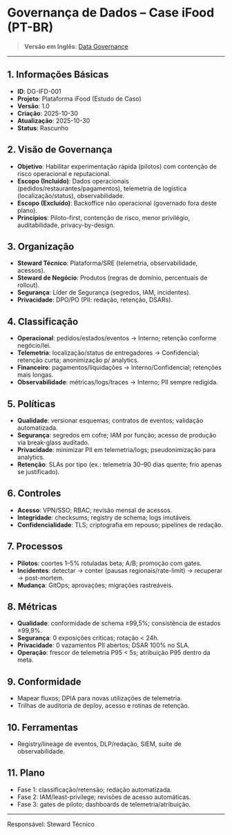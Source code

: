 # Governança de Dados – Case iFood (PT-BR)

> **Versão em Inglês**: [Data Governance](../ifood-data-governance.md)

---

## 1. Informações Básicas
- **ID**: DG-IFD-001
- **Projeto**: Plataforma iFood (Estudo de Caso)
- **Versão**: 1.0
- **Criação**: 2025-10-30
- **Atualização**: 2025-10-30
- **Status**: Rascunho

## 2. Visão de Governança
- **Objetivo**: Habilitar experimentação rápida (pilotos) com contenção de risco operacional e reputacional.
- **Escopo (Incluído)**: Dados operacionais (pedidos/restaurantes/pagamentos), telemetria de logística (localização/status), observabilidade.
- **Escopo (Excluído)**: Backoffice não operacional (governado fora deste plano).
- **Princípios**: Piloto-first, contenção de risco, menor privilégio, auditabilidade, privacy-by-design.

## 3. Organização
- **Steward Técnico**: Plataforma/SRE (telemetria, observabilidade, acessos).
- **Steward de Negócio**: Produtos (regras de domínio, percentuais de rollout).
- **Segurança**: Líder de Segurança (segredos, IAM, incidentes).
- **Privacidade**: DPO/PO (PII: redação, retenção, DSARs).

## 4. Classificação
- **Operacional**: pedidos/estados/eventos → Interno; retenção conforme negócio/lei.
- **Telemetria**: localização/status de entregadores → Confidencial; retenção curta; anonimização p/ analytics.
- **Financeiro**: pagamentos/liquidações → Interno/Confidencial; retenções mais longas.
- **Observabilidade**: métricas/logs/traces → Interno; PII sempre redigida.

## 5. Políticas
- **Qualidade**: versionar esquemas; contratos de eventos; validação automatizada.
- **Segurança**: segredos em cofre; IAM por função; acesso de produção via break-glass auditado.
- **Privacidade**: minimizar PII em telemetria/logs; pseudonimização para analytics.
- **Retenção**: SLAs por tipo (ex.: telemetria 30–90 dias quente; frio apenas se justificado).

## 6. Controles
- **Acesso**: VPN/SSO; RBAC; revisão mensal de acessos.
- **Integridade**: checksums; registry de schema; logs imutáveis.
- **Confidencialidade**: TLS; criptografia em repouso; pipelines de redação.

## 7. Processos
- **Pilotos**: coortes 1–5% rotuladas beta; A/B; promoção com gates.
- **Incidentes**: detectar → conter (pausas regionais/rate-limit) → recuperar → post-mortem.
- **Mudança**: GitOps; aprovações; migrações rastreáveis.

## 8. Métricas
- **Qualidade**: conformidade de schema ≥99,5%; consistência de estados ≥99,9%.
- **Segurança**: 0 exposições críticas; rotação < 24h.
- **Privacidade**: 0 vazamentos PII abertos; DSAR 100% no SLA.
- **Operação**: frescor de telemetria P95 < 5s; atribuição P95 dentro da meta.

## 9. Conformidade
- Mapear fluxos; DPIA para novas utilizações de telemetria.
- Trilhas de auditoria de deploy, acesso e rotinas de retenção.

## 10. Ferramentas
- Registry/lineage de eventos, DLP/redação, SIEM, suite de observabilidade.

## 11. Plano
- Fase 1: classificação/retensão; redação automatizada.
- Fase 2: IAM/least-privilege; revisões de acesso automáticas.
- Fase 3: gates de piloto; dashboards de telemetria/atribuição.

---
Responsável: Steward Técnico


